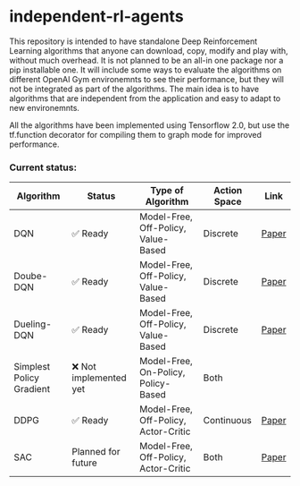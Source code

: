 # independent-rl-agents

This repository is intended to have standalone Deep Reinforcement Learning algorithms 
that anyone can download, copy, modify and play with, without much overhead. It is not 
planned to be an all-in one package nor a pip installable one. It will include some 
ways to evaluate the algorithms on different OpenAI Gym environemnts to see their 
performance, but they will not be integrated as part of the algorithms. The main idea 
is to have algorithms that are independent from the application and easy to adapt to 
new environemnts.

All the algorithms have been implemented using Tensorflow 2.0, but use the tf.function 
decorator for compiling them to graph mode for improved performance.

### Current status:
| Algorithm                | Status                            | Type of Algorithm                    | Action Space | Link |
|--------------------------|-----------------------------------|--------------------------------------|--------------|------------|
| DQN                      | :white_check_mark: Ready          | Model-Free, Off-Policy, Value-Based  | Discrete     | [Paper](https://www.cs.toronto.edu/~vmnih/docs/dqn.pdf) |
| Doube-DQN                | :white_check_mark: Ready          | Model-Free, Off-Policy, Value-Based  | Discrete     | [Paper](https://www.aaai.org/ocs/index.php/AAAI/AAAI16/paper/view/12389/11847) |
| Dueling-DQN              | :white_check_mark: Ready          | Model-Free, Off-Policy, Value-Based  | Discrete     | [Paper](https://arxiv.org/pdf/1511.06581.pdf) |
| Simplest Policy Gradient | :x: Not implemented yet           | Model-Free, On-Policy, Policy-Based  | Both         |  |
| DDPG                     | :white_check_mark: Ready          | Model-Free, Off-Policy, Actor-Critic | Continuous   | [Paper](https://arxiv.org/pdf/1509.02971.pdf) |
| SAC                      | Planned for future                | Model-Free, Off-Policy, Actor-Critic | Both         | [Paper](https://arxiv.org/pdf/1812.05905.pdf) |
